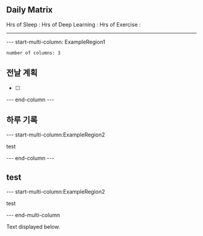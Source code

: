 ## Daily Matrix
Hrs of Sleep : 
Hrs of Deep Learning :
Hrs of Exercise :

--- 

--- start-multi-column: ExampleRegion1  
```column-settings  
number of columns: 3
```

## 전날 계획
- [ ] 

--- end-column ---

## 하루 기록
--- start-multi-column:ExampleRegion2

test

--- end-column ---

## test
--- start-multi-column:ExampleRegion2

test

--- end-multi-column




Text displayed below.